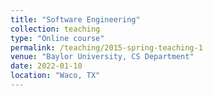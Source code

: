 ```yaml
---
title: "Software Engineering"
collection: teaching
type: "Online course"
permalink: /teaching/2015-spring-teaching-1
venue: "Baylor University, CS Department"
date: 2022-01-10
location: "Waco, TX"
---
```



